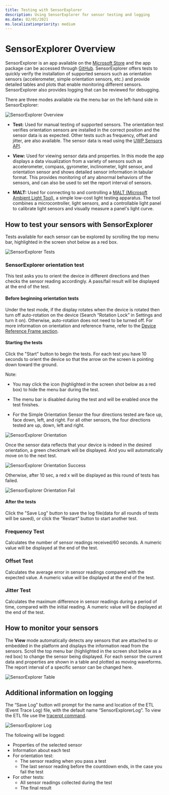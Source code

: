 ```yaml
---
title: Testing with SensorExplorer
description: Using SensorExplorer for sensor testing and logging
ms.date: 02/01/2021
ms.localizationpriority: medium
---
```


# SensorExplorer Overview

SensorExplorer is an app available on the [Microsoft Store](https://www.microsoft.com/p/sensorexplorer/9pgl3xpq1tpx?activetab=pivot:overviewtab) and the app package can be accessed through [GitHub](https://github.com/microsoft/busiotools/tree/master/sensors/Tools/SensorExplorer). SensorExplorer offers tests to quickly verify the installation of supported sensors such as orientation sensors (accelerometer, simple orientation sensors, etc.) and provide detailed tables and plots that enable monitoring different sensors. SensorExplorer also provides logging that can be reviewed for debugging.

There are three modes available via the menu bar on the left-hand side in SensorExplorer:

![SensorExplorer Overview](images/sensor-explorer-overview.png)

- **Test:** Used for manual testing of supported sensors. The orientation test verifies orientation sensors are installed in the correct position and the sensor data is as expected. Other tests such as frequency, offset and jitter, are also available. The sensor data is read using the [UWP Sensors API](/uwp/api/Windows.Devices.Sensors).

- **View:** Used for viewing sensor data and properties. In this mode the app displays a data visualization from a variety of sensors such as accelerometer, compass, gyrometer, inclinometer, light sensor, and orientation sensor and shows detailed sensor information in tabular format. This provides monitoring of any abnormal behaviors of the sensors, and can also be used to set the report interval of sensors.

- **MALT:** Used for connecting to and controlling a [MALT (Microsoft Ambient Light Tool)](./testing-malt-building-a-light-testing-tool.md), a simple low-cost light testing apparatus. The tool combines a microcontroller, light sensors, and a controllable light panel to calibrate light sensors and visually measure a panel's light curve.

## How to test your sensors with SensorExplorer

Tests available for each sensor can be explored by scrolling the top menu bar, highlighted in the screen shot below as a red box.

![SensorExplorer Tests](images/sensor-explorer-tests.png)

### SensorExplorer orientation test

This test asks you to orient the device in different directions and then checks the sensor reading accordingly. A pass/fail result will be displayed at the end of the test.

#### Before beginning orientation tests

Under the test mode, if the display rotates when the device is rotated then turn off auto-rotation on the device (Search “Rotation Lock” in Settings and turn it on). Otherwise, auto-rotation does not need to be turned off. For more information on orientation and reference frame, refer to the [Device Reference Frame section](/windows-hardware/design/whitepapers/integrating-motion-and-orientation-sensors).

#### Starting the tests

Click the "Start" button to begin the tests. For each test you have 10 seconds to orient the device so that the arrow on the screen is pointing down toward the ground.

Note:

- You may click the icon (highlighted in the screen shot below as a red box) to hide the menu bar during the test.

- The menu bar is disabled during the test and will be enabled once the test finishes.

- For the Simple Orientation Sensor the four directions tested are face up, face down, left, and right. For all other sensors, the four directions tested are up, down, left and right.

![SensorExplorer Orientation](images/sensor-explorer-orientation.png)

Once the sensor data reflects that your device is indeed in the desired orientation, a green checkmark will be displayed. And you will automatically move on to the next test.

![SensorExplorer Orientation Success](images/sensor-explorer-orientation-success.png)

Otherwise, after 10 sec, a red x will be displayed as this round of tests has failed.

![SensorExplorer Orientation Fail](images/sensor-explorer-orientation-fail.png)

#### After the tests

Click the "Save Log" button to save the log file(data for all rounds of tests will be saved), or click the “Restart” button to start another test.

### Frequency Test

Calculates the number of sensor readings received/60 seconds. A numeric value will be displayed at the end of the test.

### Offset Test

Calculates the average error in sensor readings compared with the expected value. A numeric value will be displayed at the end of the test.

### Jitter Test

Calculates the maximum difference in sensor readings during a period of time, compared with the initial reading. A numeric value will be displayed at the end of the test.

## How to monitor your sensors

The **View** mode automatically detects any sensors that are attached to or embedded in the platform and displays the information read from the sensors. Scroll the top menu bar (highlighted in the screen shot below as a red box) to change the sensor being displayed. For each sensor the current data and properties are shown in a table and plotted as moving waveforms. The report interval of a specific sensor can be changed here.

![SensorExplorer Table](images/sensor-explorer-table.png)

## Additional information on logging

The “Save Log” button will prompt for the name and location of the ETL (Event Trace Log) file, with the default name “SensorExplorerLog”. To view the ETL file use the [tracerpt command](/windows-server/administration/windows-commands/tracerpt_1).

![SensorExplorer Log](images/sensor-explorer-log.png)

The following will be logged:

- Properties of the selected sensor
- Information about each test
- For orientation test:
  - The sensor reading when you pass a test
  - The last sensor reading before the countdown ends, in the case you fail the test
- For other tests:
  - All sensor readings collected during the test
  - The final result